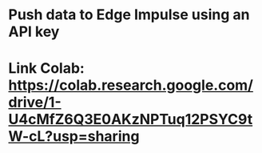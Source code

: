 # Push data to Edge Impulse using an API key
# Link Colab: https://colab.research.google.com/drive/1-U4cMfZ6Q3E0AKzNPTuq12PSYC9tW-cL?usp=sharing

